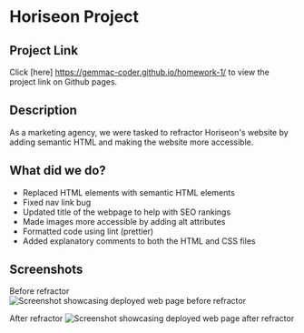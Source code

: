 # Horiseon Project

## Project Link
Click [here] <https://gemmac-coder.github.io/homework-1/> to view the project link on Github pages.
 
## Description 
As a marketing agency, we were tasked to refractor Horiseon's website by adding semantic HTML and making the website more accessible. 

## What did we do?
- Replaced HTML elements with semantic HTML elements
- Fixed nav link bug 
- Updated title of the webpage to help with SEO rankings
- Made images more accessible by adding alt attributes
- Formatted code using lint (prettier)
- Added explanatory comments to both the HTML and CSS files


## Screenshots

Before refractor
![Screenshot showcasing deployed web page before refractor](assets/screenshots/before-code-refractor-homework-1-screenshot.png)

After refractor 
![Screenshot showcasing deployed web page after refractor](./assets/screenshots/after-code-refractor-gemmac-coder-github-io-homework-1.png)